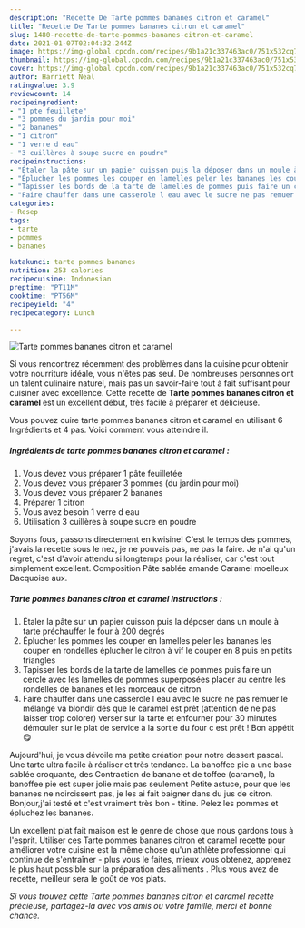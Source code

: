 ```yaml
---
description: "Recette De Tarte pommes bananes citron et caramel"
title: "Recette De Tarte pommes bananes citron et caramel"
slug: 1480-recette-de-tarte-pommes-bananes-citron-et-caramel
date: 2021-01-07T02:04:32.244Z
image: https://img-global.cpcdn.com/recipes/9b1a21c337463ac0/751x532cq70/tarte-pommes-bananes-citron-et-caramel-photo-principale-de-la-recette.jpg
thumbnail: https://img-global.cpcdn.com/recipes/9b1a21c337463ac0/751x532cq70/tarte-pommes-bananes-citron-et-caramel-photo-principale-de-la-recette.jpg
cover: https://img-global.cpcdn.com/recipes/9b1a21c337463ac0/751x532cq70/tarte-pommes-bananes-citron-et-caramel-photo-principale-de-la-recette.jpg
author: Harriett Neal
ratingvalue: 3.9
reviewcount: 14
recipeingredient:
- "1 pte feuillete"
- "3 pommes du jardin pour moi"
- "2 bananes"
- "1 citron"
- "1 verre d eau"
- "3 cuillères à soupe sucre en poudre"
recipeinstructions:
- "Étaler la pâte sur un papier cuisson puis la déposer dans un moule à tarte préchauffer le four à 200 degrés"
- "Éplucher les pommes les couper en lamelles peler les bananes les couper en rondelles éplucher le citron à vif le couper en 8 puis en petits triangles"
- "Tapisser les bords de la tarte de lamelles de pommes puis faire un cercle avec les lamelles de pommes superposées placer au centre les rondelles de bananes et les morceaux de citron"
- "Faire chauffer dans une casserole l eau avec le sucre ne pas remuer le mélange va blondir dés que le caramel est prêt (attention de ne pas laisser trop colorer) verser sur la tarte et enfourner pour 30 minutes démouler sur le plat de service à la sortie du four c est prêt ! Bon appétit 😋"
categories:
- Resep
tags:
- tarte
- pommes
- bananes

katakunci: tarte pommes bananes 
nutrition: 253 calories
recipecuisine: Indonesian
preptime: "PT11M"
cooktime: "PT56M"
recipeyield: "4"
recipecategory: Lunch

---
```



![Tarte pommes bananes citron et caramel](https://img-global.cpcdn.com/recipes/9b1a21c337463ac0/751x532cq70/tarte-pommes-bananes-citron-et-caramel-photo-principale-de-la-recette.jpg)

Si vous rencontrez récemment des problèmes dans la cuisine pour obtenir votre nourriture idéale, vous n'êtes pas seul. De nombreuses personnes ont un talent culinaire naturel, mais pas un savoir-faire tout à fait suffisant pour cuisiner avec excellence. Cette recette de <strong> Tarte pommes bananes citron et caramel </strong> est un excellent début, très facile à préparer et délicieuse.

<!--inarticleads1-->

Vous pouvez cuire tarte pommes bananes citron et caramel en utilisant 6 Ingrédients et 4 pas. Voici comment vous atteindre il.

##### Ingrédients de tarte pommes bananes citron et caramel :

1. Vous devez vous préparer 1 pâte feuilletée
1. Vous devez vous préparer 3 pommes (du jardin pour moi)
1. Vous devez vous préparer 2 bananes
1. Préparer 1 citron
1. Vous avez besoin 1 verre d eau
1. Utilisation 3 cuillères à soupe sucre en poudre


Soyons fous, passons directement en kwisine! C&#39;est le temps des pommes, j&#39;avais la recette sous le nez, je ne pouvais pas, ne pas la faire. Je n&#39;ai qu&#39;un regret, c&#39;est d&#39;avoir attendu si longtemps pour la réaliser, car c&#39;est tout simplement excellent. Composition Pâte sablée amande Caramel moelleux Dacquoise aux. 

<!--inarticleads2-->

##### Tarte pommes bananes citron et caramel instructions :

1. Étaler la pâte sur un papier cuisson puis la déposer dans un moule à tarte préchauffer le four à 200 degrés
1. Éplucher les pommes les couper en lamelles peler les bananes les couper en rondelles éplucher le citron à vif le couper en 8 puis en petits triangles
1. Tapisser les bords de la tarte de lamelles de pommes puis faire un cercle avec les lamelles de pommes superposées placer au centre les rondelles de bananes et les morceaux de citron
1. Faire chauffer dans une casserole l eau avec le sucre ne pas remuer le mélange va blondir dés que le caramel est prêt (attention de ne pas laisser trop colorer) verser sur la tarte et enfourner pour 30 minutes démouler sur le plat de service à la sortie du four c est prêt ! Bon appétit 😋


Aujourd&#39;hui, je vous dévoile ma petite création pour notre dessert pascal. Une tarte ultra facile à réaliser et très tendance. La banoffee pie a une base sablée croquante, des Contraction de banane et de toffee (caramel), la banoffee pie est super jolie mais pas seulement Petite astuce, pour que les bananes ne noircissent pas, je les ai fait baigner dans du jus de citron. Bonjour,j&#39;ai testé et c&#39;est vraiment très bon - titine. Pelez les pommes et épluchez les bananes. 

<!--inarticleads1-->

<p>
Un excellent plat fait maison est le genre de chose que nous gardons tous à l'esprit. Utiliser ces Tarte pommes bananes citron et caramel recette pour améliorer votre cuisine est la même chose qu'un athlète professionnel qui continue de s'entraîner - plus vous le faites, mieux vous obtenez, apprenez le plus haut possible sur la préparation des aliments . Plus vous avez de recette, meilleur sera le goût de vos plats.
</p>

<p>
<i>Si vous trouvez cette Tarte pommes bananes citron et caramel recette précieuse, partagez-la avec vos amis ou votre famille, merci et bonne chance.</i>
</p>
